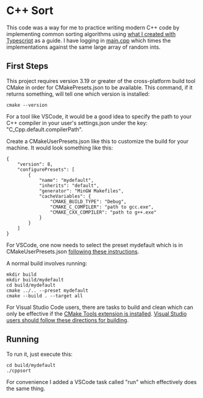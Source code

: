 # C++ Sort

This code was a way for me to practice writing modern C++ code by implementing common sorting algorithms using [what I created with Typescript](https://github.com/richardwalenga/typescriptsort) as a guide. I have logging in [main.cpp](main.cpp) which times the implementations against the same large array of random ints.

## First Steps

This project requires version 3.19 or greater of the cross-platform build tool CMake in order for CMakePresets.json to be available. This command, if it returns something, will tell one which version is installed:
```
cmake --version
```

For a tool like VSCode, it would be a good idea to specify the path to your C++ compiler in your user's settings.json under the key: "C_Cpp.default.compilerPath".

Create a CMakeUserPresets.json like this to customize the build for your machine. It would look something like this:
```
{
    "version": 8,
    "configurePresets": [
        {
            "name": "mydefault",
            "inherits": "default",
            "generator": "MinGW Makefiles",
            "cacheVariables": {
                "CMAKE_BUILD_TYPE": "Debug",
                "CMAKE_C_COMPILER": "path to gcc.exe",
                "CMAKE_CXX_COMPILER": "path to g++.exe"
            }
        }
    ]
}
```

For VSCode, one now needs to select the preset mydefault which is in CMakeUserPresets.json [following these instructions](https://code.visualstudio.com/docs/cpp/cmake-linux#_configure-using-cmake-presets).

A normal build involves running:
```
mkdir build
mkdir build/mydefault
cd build/mydefault
cmake ../.. --preset mydefault
cmake --build . --target all
```

For Visual Studio Code users, there are tasks to build and clean which can only be effective if the [CMake Tools extension is installed](https://github.com/microsoft/vscode-cmake-tools/blob/main/docs/build.md). [Visual Studio users should follow these directions for building](https://learn.microsoft.com/en-us/cpp/build/cmake-projects-in-visual-studio?view=msvc-170).

## Running

To run it, just execute this:
```
cd build/mydefault
./cppsort
```

For convenience I added a VSCode task called "run" which effectively does the same thing.